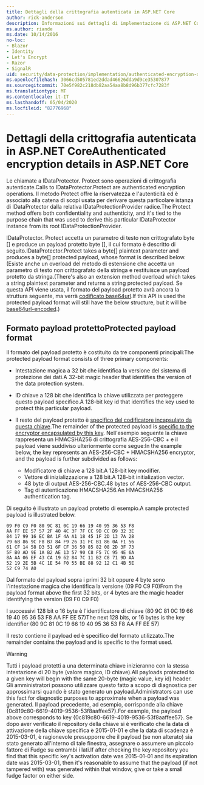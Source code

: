 ```yaml
---
title: Dettagli della crittografia autenticata in ASP.NET Core
author: rick-anderson
description: Informazioni sui dettagli di implementazione di ASP.NET Core crittografia autenticata per la protezione dei dati.
ms.author: riande
ms.date: 10/14/2016
no-loc:
- Blazor
- Identity
- Let's Encrypt
- Razor
- SignalR
uid: security/data-protection/implementation/authenticated-encryption-details
ms.openlocfilehash: 3066cd505781ed2ddad46626dda9d9ce35307877
ms.sourcegitcommit: 70e5f982c218db82aa54aa8b8d96b377cfc7283f
ms.translationtype: MT
ms.contentlocale: it-IT
ms.lasthandoff: 05/04/2020
ms.locfileid: "82776968"
---
```

# <a name="authenticated-encryption-details-in-aspnet-core"></a><span data-ttu-id="4050a-103">Dettagli della crittografia autenticata in ASP.NET Core</span><span class="sxs-lookup"><span data-stu-id="4050a-103">Authenticated encryption details in ASP.NET Core</span></span>

<a name="data-protection-implementation-authenticated-encryption-details"></a>

<span data-ttu-id="4050a-104">Le chiamate a IDataProtector. Protect sono operazioni di crittografia autenticate.</span><span class="sxs-lookup"><span data-stu-id="4050a-104">Calls to IDataProtector.Protect are authenticated encryption operations.</span></span> <span data-ttu-id="4050a-105">Il metodo Protect offre la riservatezza e l'autenticità ed è associato alla catena di scopi usata per derivare questa particolare istanza di IDataProtector dalla relativa IDataProtectionProvider radice.</span><span class="sxs-lookup"><span data-stu-id="4050a-105">The Protect method offers both confidentiality and authenticity, and it's tied to the purpose chain that was used to derive this particular IDataProtector instance from its root IDataProtectionProvider.</span></span>

<span data-ttu-id="4050a-106">IDataProtector. Protect accetta un parametro di testo non crittografato byte [] e produce un payload protetto byte [], il cui formato è descritto di seguito.</span><span class="sxs-lookup"><span data-stu-id="4050a-106">IDataProtector.Protect takes a byte[] plaintext parameter and produces a byte[] protected payload, whose format is described below.</span></span> <span data-ttu-id="4050a-107">(Esiste anche un overload del metodo di estensione che accetta un parametro di testo non crittografato della stringa e restituisce un payload protetto da stringa.</span><span class="sxs-lookup"><span data-stu-id="4050a-107">(There's also an extension method overload which takes a string plaintext parameter and returns a string protected payload.</span></span> <span data-ttu-id="4050a-108">Se questa API viene usata, il formato del payload protetto avrà ancora la struttura seguente, ma verrà [codificato base64url](https://tools.ietf.org/html/rfc4648#section-5).</span><span class="sxs-lookup"><span data-stu-id="4050a-108">If this API is used the protected payload format will still have the below structure, but it will be [base64url-encoded](https://tools.ietf.org/html/rfc4648#section-5).)</span></span>

## <a name="protected-payload-format"></a><span data-ttu-id="4050a-109">Formato payload protetto</span><span class="sxs-lookup"><span data-stu-id="4050a-109">Protected payload format</span></span>

<span data-ttu-id="4050a-110">Il formato del payload protetto è costituito da tre componenti principali:</span><span class="sxs-lookup"><span data-stu-id="4050a-110">The protected payload format consists of three primary components:</span></span>

* <span data-ttu-id="4050a-111">Intestazione magica a 32 bit che identifica la versione del sistema di protezione dei dati.</span><span class="sxs-lookup"><span data-stu-id="4050a-111">A 32-bit magic header that identifies the version of the data protection system.</span></span>

* <span data-ttu-id="4050a-112">ID chiave a 128 bit che identifica la chiave utilizzata per proteggere questo payload specifico.</span><span class="sxs-lookup"><span data-stu-id="4050a-112">A 128-bit key id that identifies the key used to protect this particular payload.</span></span>

* <span data-ttu-id="4050a-113">Il resto del payload protetto è [specifico del codificatore incapsulato da questa chiave](xref:security/data-protection/implementation/subkeyderivation#data-protection-implementation-subkey-derivation).</span><span class="sxs-lookup"><span data-stu-id="4050a-113">The remainder of the protected payload is [specific to the encryptor encapsulated by this key](xref:security/data-protection/implementation/subkeyderivation#data-protection-implementation-subkey-derivation).</span></span> <span data-ttu-id="4050a-114">Nell'esempio seguente la chiave rappresenta un HMACSHA256 di crittografia AES-256-CBC + e il payload viene suddiviso ulteriormente come segue:</span><span class="sxs-lookup"><span data-stu-id="4050a-114">In the example below, the key represents an AES-256-CBC + HMACSHA256 encryptor, and the payload is further subdivided as follows:</span></span>
  * <span data-ttu-id="4050a-115">Modificatore di chiave a 128 bit.</span><span class="sxs-lookup"><span data-stu-id="4050a-115">A 128-bit key modifier.</span></span>
  * <span data-ttu-id="4050a-116">Vettore di inizializzazione a 128 bit.</span><span class="sxs-lookup"><span data-stu-id="4050a-116">A 128-bit initialization vector.</span></span>
  * <span data-ttu-id="4050a-117">48 byte di output AES-256-CBC.</span><span class="sxs-lookup"><span data-stu-id="4050a-117">48 bytes of AES-256-CBC output.</span></span>
  * <span data-ttu-id="4050a-118">Tag di autenticazione HMACSHA256.</span><span class="sxs-lookup"><span data-stu-id="4050a-118">An HMACSHA256 authentication tag.</span></span>

<span data-ttu-id="4050a-119">Di seguito è illustrato un payload protetto di esempio.</span><span class="sxs-lookup"><span data-stu-id="4050a-119">A sample protected payload is illustrated below.</span></span>

```
09 F0 C9 F0 80 9C 81 0C 19 66 19 40 95 36 53 F8
AA FF EE 57 57 2F 40 4C 3F 7F CC 9D CC D9 32 3E
84 17 99 16 EC BA 1F 4A A1 18 45 1F 2D 13 7A 28
79 6B 86 9C F8 B7 84 F9 26 31 FC B1 86 0A F1 56
61 CF 14 58 D3 51 6F CF 36 50 85 82 08 2D 3F 73
5F B0 AD 9E 1A B2 AE 13 57 90 C8 F5 7C 95 4E 6A
8A AA 06 EF 43 CA 19 62 84 7C 11 B2 C8 71 9D AA
52 19 2E 5B 4C 1E 54 F0 55 BE 88 92 12 C1 4B 5E
52 C9 74 A0
```

<span data-ttu-id="4050a-120">Dal formato del payload sopra i primi 32 bit oppure 4 byte sono l'intestazione magica che identifica la versione (09 F0 C9 F0)</span><span class="sxs-lookup"><span data-stu-id="4050a-120">From the payload format above the first 32 bits, or 4 bytes are the magic header identifying the version (09 F0 C9 F0)</span></span>

<span data-ttu-id="4050a-121">I successivi 128 bit o 16 byte è l'identificatore di chiave (80 9C 81 0C 19 66 19 40 95 36 53 F8 AA FF EE 57)</span><span class="sxs-lookup"><span data-stu-id="4050a-121">The next 128 bits, or 16 bytes is the key identifier (80 9C 81 0C 19 66 19 40 95 36 53 F8 AA FF EE 57)</span></span>

<span data-ttu-id="4050a-122">Il resto contiene il payload ed è specifico del formato utilizzato.</span><span class="sxs-lookup"><span data-stu-id="4050a-122">The remainder contains the payload and is specific to the format used.</span></span>

> [!WARNING]
> <span data-ttu-id="4050a-123">Tutti i payload protetti a una determinata chiave inizieranno con la stessa intestazione di 20 byte (valore magico, ID chiave).</span><span class="sxs-lookup"><span data-stu-id="4050a-123">All payloads protected to a given key will begin with the same 20-byte (magic value, key id) header.</span></span> <span data-ttu-id="4050a-124">Gli amministratori possono utilizzare questo fatto a scopo di diagnostica per approssimarsi quando è stato generato un payload.</span><span class="sxs-lookup"><span data-stu-id="4050a-124">Administrators can use this fact for diagnostic purposes to approximate when a payload was generated.</span></span> <span data-ttu-id="4050a-125">Il payload precedente, ad esempio, corrisponde alla chiave {0c819c80-6619-4019-9536-53f8aaffee57}.</span><span class="sxs-lookup"><span data-stu-id="4050a-125">For example, the payload above corresponds to key {0c819c80-6619-4019-9536-53f8aaffee57}.</span></span> <span data-ttu-id="4050a-126">Se dopo aver verificato il repository della chiave si è verificato che la data di attivazione della chiave specifica è 2015-01-01 e che la data di scadenza è 2015-03-01, è ragionevole presupporre che il payload (se non alterato) sia stato generato all'interno di tale finestra, assegnare o assumere un piccolo fattore di Fudge su entrambi i lati.</span><span class="sxs-lookup"><span data-stu-id="4050a-126">If after checking the key repository you find that this specific key's activation date was 2015-01-01 and its expiration date was 2015-03-01, then it's reasonable to assume that the payload (if not tampered with) was generated within that window, give or take a small fudge factor on either side.</span></span>
